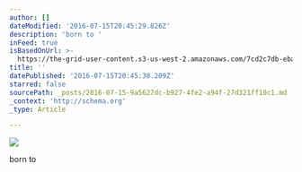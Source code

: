 ```yaml
---
author: []
dateModified: '2016-07-15T20:45:29.826Z'
description: 'born to '
inFeed: true
isBasedOnUrl: >-
  https://the-grid-user-content.s3-us-west-2.amazonaws.com/7cd2c7db-ebaf-4acf-b1e4-62fd7ac6ef92.jpg
title: ''
datePublished: '2016-07-15T20:45:38.209Z'
starred: false
sourcePath: _posts/2016-07-15-9a5627dc-b927-4fe2-a94f-27d321ff10c1.md
_context: 'http://schema.org'
_type: Article

---
```

![](https://imgflo.herokuapp.com/graph/vahj1ThiexotieMo/88e1377f1ce65c2fbe9f66df65a29734/croprotate.jpg?cropheight=3412&cropwidth=2728&degrees=0&input=https://the-grid-user-content.s3-us-west-2.amazonaws.com/7cd2c7db-ebaf-4acf-b1e4-62fd7ac6ef92.jpg&x=0&y=0)

born to